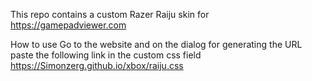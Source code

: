 
This repo contains a custom Razer Raiju skin for https://gamepadviewer.com

How to use
Go to the website and on the dialog for generating the URL paste the following link in the custom css field
https://Simonzerg.github.io/xbox/raiju.css
